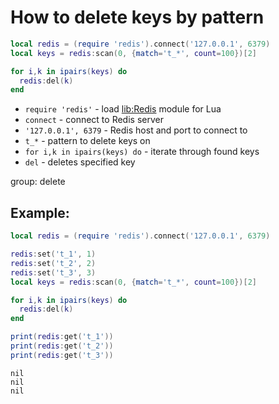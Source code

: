 # How to delete keys by pattern

```lua
local redis = (require 'redis').connect('127.0.0.1', 6379)
local keys = redis:scan(0, {match='t_*', count=100})[2]

for i,k in ipairs(keys) do
  redis:del(k)
end
```

- `require 'redis'` - load [lib:Redis](https://onelinerhub.com/lua-redis/how-to-install-lua-redis-module) module for Lua
- `connect` - connect to Redis server
- `'127.0.0.1', 6379` - Redis host and port to connect to
- `t_*` - pattern to delete keys on
- `for i,k in ipairs(keys) do` - iterate through found keys
- `del` - deletes specified key

group: delete

## Example: 
```lua
local redis = (require 'redis').connect('127.0.0.1', 6379)

redis:set('t_1', 1)
redis:set('t_2', 2)
redis:set('t_3', 3)
local keys = redis:scan(0, {match='t_*', count=100})[2]

for i,k in ipairs(keys) do
  redis:del(k)
end

print(redis:get('t_1'))
print(redis:get('t_2'))
print(redis:get('t_3'))
```
```
nil
nil
nil

```

